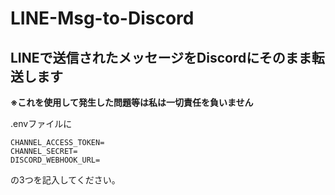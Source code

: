 # LINE-Msg-to-Discord

## LINEで送信されたメッセージをDiscordにそのまま転送します

**※これを使用して発生した問題等は私は一切責任を負いません**

.envファイルに
```
CHANNEL_ACCESS_TOKEN=
CHANNEL_SECRET=
DISCORD_WEBHOOK_URL=
```
の3つを記入してください。
